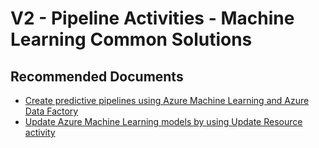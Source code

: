 ﻿<properties
    pageTitle="V2 - Pipeline Activities - Machine Learning Common Solutions"
    description="V2 - Pipeline Activities - Machine Learning Common Solutions"
    service=""
    resource=""
    authors="jaserano, v-miegge"
    authorAlias="jaserano"
    displayOrder=""
    selfHelpType="generic"
    supportTopicIds="32637162"
    resourceTags=""
    productPesIds="15613"
    cloudEnvironments="public"
    articleId="b98fc0af-e91b-4e86-acac-f2b6a4bcb4a7"
/>

# V2 - Pipeline Activities - Machine Learning Common Solutions

## **Recommended Documents**

* [Create predictive pipelines using Azure Machine Learning and Azure Data Factory](https://docs.microsoft.com/azure/data-factory/transform-data-using-machine-learning)<br>
* [Update Azure Machine Learning models by using Update Resource activity](https://docs.microsoft.com/azure/data-factory/update-machine-learning-models)

 

 
 
 